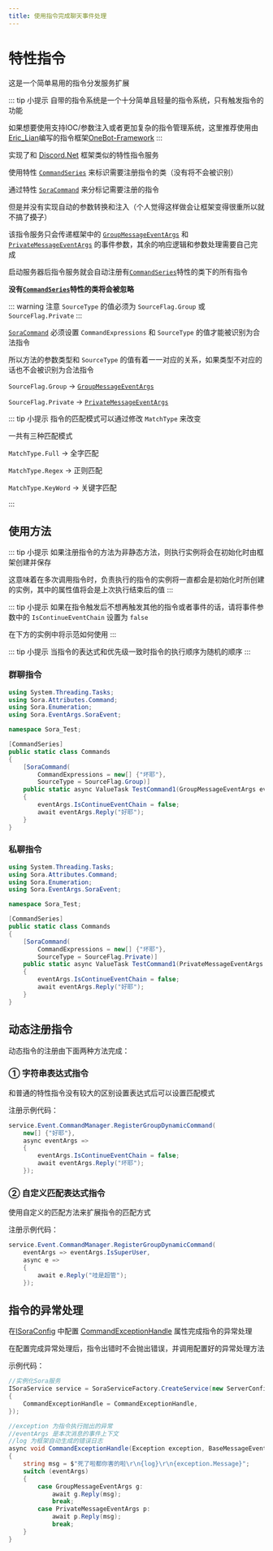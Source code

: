 ```yaml
---
title: 使用指令完成聊天事件处理
---
```


# 特性指令

这是一个简单易用的指令分发服务扩展

::: tip 小提示
自带的指令系统是一个十分简单且轻量的指令系统，只有触发指令的功能

如果想要使用支持IOC/参数注入或者更加复杂的指令管理系统，这里推荐使用由[Eric_Lian](https://github.com/ExerciseBook)编写的指令框架[OneBot-Framework](https://github.com/ParaParty/OneBot-Framework)
:::

实现了和 [Discord.Net](https://github.com/discord-net/Discord.Net) 框架类似的特性指令服务

使用特性 [`CommandSeries`](../API/Sora.Attributes.Command/CommandSeries.md) 来标识需要注册指令的类（没有将不会被识别）

通过特性 [`SoraCommand`](../API/Sora.Attributes.Command/SoraCommand.md) 来分标记需要注册的指令

但是并没有实现自动的参数转换和注入（个人觉得这样做会让框架变得很重所以就不搞了~~摸了~~）

该指令服务只会传递框架中的 [`GroupMessageEventArgs`](../API/Sora.EventArgs.SoraEvent/GroupMessageEventArgs.md) 和 [`PrivateMessageEventArgs`](../API/Sora.EventArgs.SoraEvent/PrivateMessageEventArgs.md) 的事件参数，其余的响应逻辑和参数处理需要自己完成

启动服务器后指令服务就会自动注册有[`CommandSeries`](../API/Sora.Attributes.Command/CommandSeries.md)特性的类下的所有指令

**没有[`CommandSeries`](../API/Sora.Attributes.Command/CommandSeries.md)特性的类将会被忽略**

::: warning 注意
`SourceType` 的值必须为 `SourceFlag.Group` 或 `SourceFlag.Private`
:::

[`SoraCommand`](../API/Sora.Attributes.Command/SoraCommand.md) 必须设置 `CommandExpressions` 和 `SourceType` 的值才能被识别为合法指令

所以方法的参数类型和 `SourceType` 的值有着一一对应的关系，如果类型不对应的话也不会被识别为合法指令

`SourceFlag.Group` -> [`GroupMessageEventArgs`](../API/Sora.EventArgs.SoraEvent/GroupMessageEventArgs.md)

`SourceFlag.Private` -> [`PrivateMessageEventArgs`](../API/Sora.EventArgs.SoraEvent/PrivateMessageEventArgs.md)

::: tip 小提示
指令的匹配模式可以通过修改 `MatchType` 来改变

一共有三种匹配模式

`MatchType.Full` -> 全字匹配

`MatchType.Regex` -> 正则匹配

`MatchType.KeyWord` -> 关键字匹配

:::

## 使用方法

::: tip 小提示
如果注册指令的方法为非静态方法，则执行实例将会在初始化时由框架创建并保存

这意味着在多次调用指令时，负责执行的指令的实例将一直都会是初始化时所创建的实例，其中的属性值将会是上次执行结束后的值
:::

::: tip 小提示
如果在指令触发后不想再触发其他的指令或者事件的话，请将事件参数中的 `IsContinueEventChain` 设置为 `false`

在下方的实例中将示范如何使用
:::

::: tip 小提示
当指令的表达式和优先级一致时指令的执行顺序为随机的顺序
:::

### 群聊指令

```csharp
using System.Threading.Tasks;
using Sora.Attributes.Command;
using Sora.Enumeration;
using Sora.EventArgs.SoraEvent;

namespace Sora_Test;

[CommandSeries]
public static class Commands
{
    [SoraCommand(
        CommandExpressions = new[] {"坏耶"},
        SourceType = SourceFlag.Group)]
    public static async ValueTask TestCommand1(GroupMessageEventArgs eventArgs)
    {
        eventArgs.IsContinueEventChain = false;
        await eventArgs.Reply("好耶");
    }
}
```

### 私聊指令

```csharp
using System.Threading.Tasks;
using Sora.Attributes.Command;
using Sora.Enumeration;
using Sora.EventArgs.SoraEvent;

namespace Sora_Test;

[CommandSeries]
public static class Commands
{
    [SoraCommand(
        CommandExpressions = new[] {"坏耶"},
        SourceType = SourceFlag.Private)]
    public static async ValueTask TestCommand1(PrivateMessageEventArgs eventArgs)
    {
        eventArgs.IsContinueEventChain = false;
        await eventArgs.Reply("好耶");
    }
}
```

## 动态注册指令

动态指令的注册由下面两种方法完成：

### ① 字符串表达式指令

和普通的特性指令没有较大的区别设置表达式后可以设置匹配模式

注册示例代码：

```csharp
service.Event.CommandManager.RegisterGroupDynamicCommand(
    new[] {"好耶"},
    async eventArgs =>
    {
        eventArgs.IsContinueEventChain = false;
        await eventArgs.Reply("坏耶");
    });
```

### ② 自定义匹配表达式指令

使用自定义的匹配方法来扩展指令的匹配方式

注册示例代码：

```csharp
service.Event.CommandManager.RegisterGroupDynamicCommand(
    eventArgs => eventArgs.IsSuperUser,
    async e =>
    {
        await e.Reply("哇是超管");
    });
```

## 指令的异常处理

在[ISoraConfig](../API/Sora.Interfaces/ISoraConfig.md) 中配置 [CommandExceptionHandle](../API/Sora.Interfaces/ISoraConfig/CommandExceptionHandle.md) 属性完成指令的异常处理

在配置完成异常处理后，指令出错时不会抛出错误，并调用配置好的异常处理方法

示例代码：

```csharp
//实例化Sora服务
ISoraService service = SoraServiceFactory.CreateService(new ServerConfig
{
    CommandExceptionHandle = CommandExceptionHandle,
});

//exception 为指令执行抛出的异常
//eventArgs 是本次消息的事件上下文
//log 为框架自动生成的错误日志
async void CommandExceptionHandle(Exception exception, BaseMessageEventArgs eventArgs, string log)
{
    string msg = $"死了啦都你害的啦\r\n{log}\r\n{exception.Message}";
    switch (eventArgs)
    {
        case GroupMessageEventArgs g:
            await g.Reply(msg);
            break;
        case PrivateMessageEventArgs p:
            await p.Reply(msg);
            break;
    }
}
```